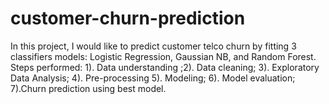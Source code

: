 # customer-churn-prediction
In this project, I would like to predict customer telco churn by fitting 3 classifiers models: Logistic Regression, Gaussian NB, and Random Forest. Steps performed: 1). Data understanding ;2). Data cleaning; 3). Exploratory Data Analysis; 4). Pre-processing 5). Modeling; 6). Model evaluation; 7).Churn prediction using best model.
